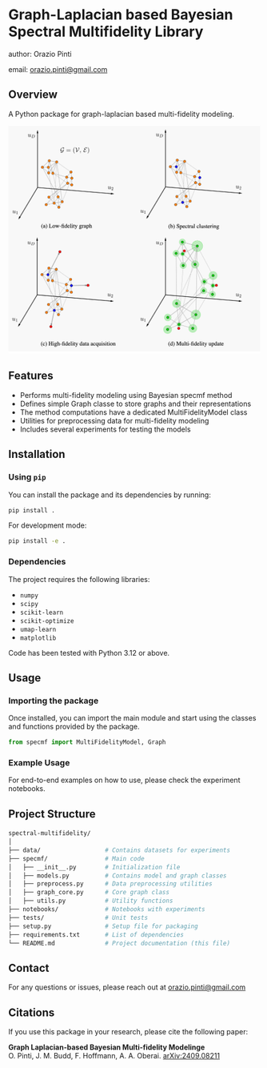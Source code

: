 # Graph-Laplacian based Bayesian Spectral Multifidelity Library

author: Orazio Pinti

email:  orazio.pinti@gmail.com

## Overview

A Python package for graph-laplacian based multi-fidelity modeling.

![Graphical Abstract](graphical-abstract/graphical-abstract.png)

## Features

- Performs multi-fidelity modeling using Bayesian specmf method
- Defines simple Graph classe to store graphs and their representations
- The method computations have a dedicated MultiFidelityModel class  
- Utilities for preprocessing data for multi-fidelity modeling
- Includes several experiments for testing the models

## Installation

### Using `pip`

You can install the package and its dependencies by running:

```bash
pip install .
```

For development mode:

```bash
pip install -e .
```

### Dependencies

The project requires the following libraries:

- `numpy`
- `scipy`
- `scikit-learn`
- `scikit-optimize`
- `umap-learn`
- `matplotlib`

Code has been tested with Python 3.12 or above.

## Usage

### Importing the package

Once installed, you can import the main module and start using the classes and functions provided by the package.

```python
from specmf import MultiFidelityModel, Graph
```

### Example Usage

For end-to-end examples on how to use, please check the experiment notebooks.

## Project Structure

```bash
spectral-multifidelity/
│
├── data/                  # Contains datasets for experiments
├── specmf/                # Main code
│   ├── __init__.py        # Initialization file
│   ├── models.py          # Contains model and graph classes
│   ├── preprocess.py      # Data preprocessing utilities
│   ├── graph_core.py      # Core graph class
│   ├── utils.py           # Utility functions
├── notebooks/             # Notebooks with experiments
├── tests/                 # Unit tests
├── setup.py               # Setup file for packaging
├── requirements.txt       # List of dependencies
└── README.md              # Project documentation (this file)
```

## Contact

For any questions or issues, please reach out at orazio.pinti@gmail.com 

## Citations

If you use this package in your research, please cite the following paper:

**Graph Laplacian-based Bayesian Multi-fidelity Modelinge**  
O. Pinti, J. M. Budd, F. Hoffmann, A. A. Oberai.
[arXiv:2409.08211](https://arxiv.org/abs/2409.08211)
